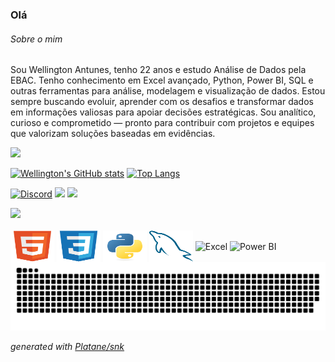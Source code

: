 ### Olá 

###### Sobre o mim
Sou Wellington Antunes, tenho 22 anos e estudo Análise de Dados pela EBAC. Tenho conhecimento em Excel avançado, Python, Power BI, SQL e outras ferramentas para análise, modelagem e visualização de dados. Estou sempre buscando evoluir, aprender com os desafios e transformar dados em informações valiosas para apoiar decisões estratégicas. Sou analítico, curioso e comprometido — pronto para contribuir com projetos e equipes que valorizam soluções baseadas em evidências.

<img src="https://www.imagensanimadas.com/data/media/562/linha-imagem-animada-0015.gif" width="900" />

[![Wellington's GitHub stats](https://github-readme-stats.vercel.app/api?username=Wellantunes&show_icons=true&theme=algolia)](https://github.com/anuraghazra/github-readme-stats)
[![Top Langs](https://github-readme-stats.vercel.app/api/top-langs/?username=Wellantunes&layout=compact&theme=algolia)](https://github.com/anuraghazra/github-readme-stats)



<div> 
 
  [![Discord](https://img.shields.io/badge/Discord_Well-%237289DA?style=for-the-badge&logo=discord&logoColor=white)](https://discordapp.com/users/647627655260143637)
  <a href="mailto:wantuneszoe@gmail.com"><img src="https://img.shields.io/badge/-Gmail-%23D14836?style=for-the-badge&logo=gmail&logoColor=white" target="_blank" /></a>
  <a href="https://www.linkedin.com/in/wellington-antuness/" target="_blank"><img src="https://img.shields.io/badge/-LinkedIn-%230077B5?style=for-the-badge&logo=linkedin&logoColor=white" target="_blank"></a> 
  
</div>
<img src="https://www.imagensanimadas.com/data/media/562/linha-imagem-animada-0015.gif" width="900" />
<div style="display: inline_block"><br>
  <img align="center" alt="Rafa-HTML" height="50" width="70" src="https://raw.githubusercontent.com/devicons/devicon/master/icons/html5/html5-original.svg">
  <img align="center" alt="Rafa-CSS" height="50" width="70" src="https://raw.githubusercontent.com/devicons/devicon/master/icons/css3/css3-original.svg">
  <img align="center" alt="Rafa-Python" height="50" width="70" src="https://raw.githubusercontent.com/devicons/devicon/master/icons/python/python-original.svg">
  <img align="center" alt="MySQL" height="50" width="70" src="https://raw.githubusercontent.com/devicons/devicon/master/icons/mysql/mysql-original.svg">
  <img align="center" alt="Excel" height="50" width="70" src="https://img.icons8.com/color/48/000000/microsoft-excel-2019.png">
  <img align="center" alt="Power BI" height="50" width="70" src="https://img.icons8.com/color/48/000000/power-bi.png">
</div>





<picture>
  <source media="(prefers-color-scheme: dark)" srcset="https://raw.githubusercontent.com/platane/platane/output/github-contribution-grid-snake-dark.svg">
  <source media="(prefers-color-scheme: light)" srcset="https://raw.githubusercontent.com/platane/platane/output/github-contribution-grid-snake.svg">
  <img alt="github contribution grid snake animation" src="https://raw.githubusercontent.com/platane/platane/output/github-contribution-grid-snake.svg">
</picture>

_generated with [Platane/snk](https://github.com/Platane/snk)_
